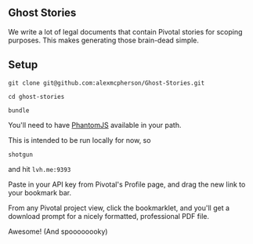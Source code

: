 Ghost Stories
------------

We write a lot of legal documents that contain Pivotal stories for scoping purposes. This makes generating those brain-dead simple.

## Setup
`git clone git@github.com:alexmcpherson/Ghost-Stories.git`

`cd ghost-stories`

`bundle`

You'll need to have [PhantomJS](http://code.google.com/p/phantomjs/downloads/list "PhantomJS") available in your path.

This is intended to be run locally for now, so

`shotgun`

and hit `lvh.me:9393`

Paste in your API key from Pivotal's Profile page, and drag the new link to your bookmark bar.

From any Pivotal project view, click the bookmarklet, and you'll get a download prompt for a nicely formatted, professional PDF file.

Awesome! (And spoooooooky)

